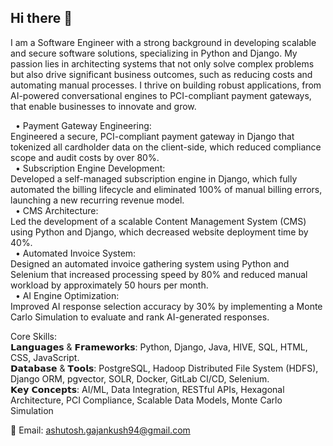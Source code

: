 ## Hi there 👋

<!--
**agajankush/agajankush** is a ✨ _special_ ✨ repository because its `README.md` (this file) appears on your GitHub profile.

Here are some ideas to get you started:

- 🔭 I’m currently working on ...
- 🌱 I’m currently learning ...
- 👯 I’m looking to collaborate on ...
- 🤔 I’m looking for help with ...
- 💬 Ask me about ...
- 📫 How to reach me: ...
- 😄 Pronouns: ...
- ⚡ Fun fact: ...
-->
I am a Software Engineer with a strong background in developing scalable and secure software solutions, specializing in Python and Django. My passion lies in architecting systems that not only solve complex problems but also drive significant business outcomes, such as reducing costs and automating manual processes. I thrive on building robust applications, from AI-powered conversational engines to PCI-compliant payment gateways, that enable businesses to innovate and grow.  

  • Payment Gateway Engineering:   
Engineered a secure, PCI-compliant payment gateway in Django that tokenized all cardholder data on the client-side, which reduced compliance scope and audit costs by over 80%.  
  • Subscription Engine Development:   
Developed a self-managed subscription engine in Django, which fully automated the billing lifecycle and eliminated 100% of manual billing errors, launching a new recurring revenue model.  
  • CMS Architecture:   
Led the development of a scalable Content Management System (CMS) using Python and Django, which decreased website deployment time by 40%.  
  • Automated Invoice System:   
Designed an automated invoice gathering system using Python and Selenium that increased processing speed by 80% and reduced manual workload by approximately 50 hours per month.  
  • AI Engine Optimization:   
Improved AI response selection accuracy by 30% by implementing a Monte Carlo Simulation to evaluate and rank AI-generated responses.  

Core Skills:  
𝗟𝗮𝗻𝗴𝘂𝗮𝗴𝗲𝘀 & 𝗙𝗿𝗮𝗺𝗲𝘄𝗼𝗿𝗸𝘀: Python, Django, Java, HIVE, SQL, HTML, CSS, JavaScript.  
𝗗𝗮𝘁𝗮𝗯𝗮𝘀𝗲 & 𝗧𝗼𝗼𝗹𝘀: PostgreSQL, Hadoop Distributed File System (HDFS), Django ORM, pgvector, SOLR, Docker, GitLab CI/CD, Selenium.  
𝗞𝗲𝘆 𝗖𝗼𝗻𝗰𝗲𝗽𝘁𝘀: AI/ML, Data Integration, RESTful APIs, Hexagonal Architecture, PCI Compliance, Scalable Data Models, Monte Carlo Simulation  
  
📧 Email: ashutosh.gajankush94@gmail.com  
